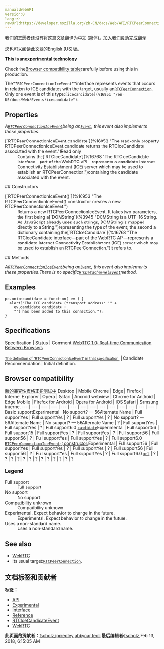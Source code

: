 ```yaml
---
manual:WebAPI
version:0
lang:zh
rawUrl:https://developer.mozilla.org/zh-CN/docs/Web/API/RTCPeerConnectionIceEvent
---
```




<bdi>我们的志愿者还没有将这篇文章翻译为<bdi>中文 (简体)</bdi>。[加入我们帮助完成翻译](%16948 "")<br></br>您也可以阅读此文章的[English (US)](%16949 "")版。</bdi>






**This is an[experimental technology](%3404 "")**<br></br>Check the[Browser compatibility table](%16950 "")carefully before using this in production.




The**`RTCPeerConnectionIceEvent`**interface represents events that occurs in relation to ICE candidates with the target, usually an[`RTCPeerConnection`](%16675 "The RTCPeerConnection interface represents a WebRTC connection between the local computer and a remote peer. It provides methods to connect to a remote peer, maintain and monitor the connection, and close the connection once it's no longer needed."). Only one event is of this type:`[icecandidate](%16951 "/en-US/docs/Web/Events/icecandidate")`.


## Properties<a name="Properties"></a>


<em>A[`RTCPeerConnectionIceEvent`](%16949 "The RTCPeerConnectionIceEvent interface represents events that occurs in relation to ICE candidates with the target, usually an RTCPeerConnection. Only one event is of this type: icecandidate.")being an[`Event`](%3943 "The Event interface represents any event which takes place in the DOM; some are user-generated (such as mouse or keyboard events), while others are generated by APIs (such as events that indicate an animation has finished running, a video has been paused, and so forth). There are many types of events, some of which use other interfaces based on the main Event interface. Event itself contains the properties and methods which are common to all events."), this event also implements these properties</em>.

<dl><dt>[`RTCPeerConnectionIceEvent.candidate`](%16952 "The read-only property RTCPeerConnectionIceEvent.candidate returns the RTCIceCandidate associated with the event.")Read only</dt><dd>Contains the[`RTCIceCandidate`](%16768 "The RTCIceCandidate interface—part of the WebRTC API—represents a candidate Internet Connectivity Establishment (ICE) server which may be used to establish an RTCPeerConnection.")containing the candidate associated with the event.</dd></dl>
## Constructors<a name="Constructors"></a>
<dl><dt>[`RTCPeerConnectionIceEvent()`](%16953 "The RTCPeerConnectionIceEvent() constructor creates a new RTCPeerConnectionIceEvent.")</dt><dd>Returns a new RTCPeerConnectionIceEvent. It takes two parameters, the first being a[`DOMString`](%3945 "DOMString is a UTF-16 String. As JavaScript already uses such strings, DOMString is mapped directly to a String.")representing the type of the event; the second a dictionary containing the[`RTCIceCandidate`](%16768 "The RTCIceCandidate interface—part of the WebRTC API—represents a candidate Internet Connectivity Establishment (ICE) server which may be used to establish an RTCPeerConnection.")it refers to.</dd></dl>
## Methods<a name="Methods"></a>


<em>A[`RTCPeerConnectionIceEvent`](%16949 "The RTCPeerConnectionIceEvent interface represents events that occurs in relation to ICE candidates with the target, usually an RTCPeerConnection. Only one event is of this type: icecandidate.")being an[`Event`](%3943 "The Event interface represents any event which takes place in the DOM; some are user-generated (such as mouse or keyboard events), while others are generated by APIs (such as events that indicate an animation has finished running, a video has been paused, and so forth). There are many types of events, some of which use other interfaces based on the main Event interface. Event itself contains the properties and methods which are common to all events."), this event also implements these properties</em>.<em>There is no specific<em>[`RTCDataChannelEvent`](%16753 "The RTCDataChannelEvent() constructor returns a new RTCDataChannelEvent object, which represents a datachannel event. These events sent to an RTCPeerConnection when its remote peer is asking to open an RTCDataChannel between the two peers.")</em>method.</em>


## Examples<a name="Examples"></a>

```
pc.onicecandidate = function( ev ) {
  alert("The ICE candidate (transport address: '" + 
    ev.candidate.candidate + 
    "') has been added to this connection.");
}
```

## Specifications<a name="Specifications"></a>
Specification | Status | Comment 
[WebRTC 1.0: Real-time Communication Between Browsers<br></br><small>The definition of &#39;RTCPeerConnectionIceEvent&#39; in that specification.</small>](%16954 "") | Candidate Recommendation | Initial definition. 


## Browser compatibility<a name="Browser_compatibility"></a>
[新的兼容性表格正在测试中<i></i>](%3360 "")
<abbr>Desktop<i></i></abbr> | <abbr>Mobile<i></i></abbr> 
<abbr>Chrome<i></i></abbr> | <abbr>Edge<i></i></abbr> | <abbr>Firefox<i></i></abbr> | <abbr>Internet Explorer<i></i></abbr> | <abbr>Opera<i></i></abbr> | <abbr>Safari<i></i></abbr> | <abbr>Android webview<i></i></abbr> | <abbr>Chrome for Android<i></i></abbr> | <abbr>Edge Mobile<i></i></abbr> | <abbr>Firefox for Android<i></i></abbr> | <abbr>Opera for Android<i></i></abbr> | <abbr>iOS Safari<i></i></abbr> | <abbr>Samsung Internet<i></i></abbr> 
 ---  |  ---  |  ---  |  ---  |  ---  |  ---  |  ---  |  ---  |  ---  |  ---  |  ---  |  ---  |  ---  |  ---  | 
Basic support<abbr>Experimental<i></i></abbr> | <abbr>No support</abbr>? — 56<abbr>Alternate Name<i></i></abbr> | <abbr>Full support</abbr>Yes | <abbr>Full support</abbr>Yes | <abbr>?</abbr> | <abbr>Full support</abbr>Yes | <abbr>?</abbr> | <abbr>No support</abbr>? — 56<abbr>Alternate Name<i></i></abbr> | <abbr>No support</abbr>? — 56<abbr>Alternate Name<i></i></abbr> | <abbr>?</abbr> | <abbr>Full support</abbr>Yes | <abbr>Full support</abbr>Yes | <abbr>?</abbr> | <abbr>Full support</abbr>6.0 
[`candidate`](%16955 "")<abbr>Experimental<i></i></abbr> | <abbr>Full support</abbr>56 | <abbr>Full support</abbr>15 | <abbr>Full support</abbr>Yes | <abbr>?</abbr> | <abbr>Full support</abbr>Yes | <abbr>?</abbr> | <abbr>Full support</abbr>56 | <abbr>Full support</abbr>56 | <abbr>?</abbr> | <abbr>Full support</abbr>Yes | <abbr>Full support</abbr>Yes | <abbr>?</abbr> | <abbr>Full support</abbr>6.0 
[`RTCPeerConnectionIceEvent()`constructor.](%16956 "")<abbr>Experimental<i></i></abbr> | <abbr>Full support</abbr>56 | <abbr>Full support</abbr>Yes | <abbr>Full support</abbr>Yes | <abbr>?</abbr> | <abbr>Full support</abbr>Yes | <abbr>?</abbr> | <abbr>Full support</abbr>56 | <abbr>Full support</abbr>56 | <abbr>?</abbr> | <abbr>Full support</abbr>Yes | <abbr>Full support</abbr>Yes | <abbr>?</abbr> | <abbr>Full support</abbr>6.0 
[`url`](%16957 "") | <abbr>?</abbr> | <abbr>?</abbr> | <abbr>?</abbr> | <abbr>?</abbr> | <abbr>?</abbr> | <abbr>?</abbr> | <abbr>?</abbr> | <abbr>?</abbr> | <abbr>?</abbr> | <abbr>?</abbr> | <abbr>?</abbr> | <abbr>?</abbr> | <abbr>?</abbr> 


### Legend<a name="Legend"></a>
<dl><dt><abbr>Full support</abbr></dt><dd>Full support</dd><dt><abbr>No support</abbr></dt><dd>No support</dd><dt><abbr>Compatibility unknown</abbr></dt><dd>Compatibility unknown</dd><dt><abbr>Experimental. Expect behavior to change in the future.<i></i></abbr></dt><dd>Experimental. Expect behavior to change in the future.</dd><dt><abbr>Uses a non-standard name.<i></i></abbr></dt><dd>Uses a non-standard name.</dd></dl>

## See also<a name="See_also"></a>

* [WebRTC](%14998 "/en-US/docs/CSS/Using_CSS_animations")
* Its usual target:[`RTCPeerConnection`](%16675 "The RTCPeerConnection interface represents a WebRTC connection between the local computer and a remote peer. It provides methods to connect to a remote peer, maintain and monitor the connection, and close the connection once it's no longer needed.").



## 文档标签和贡献者
**标签：**
* [API](%50 "")
* [Experimental](%3379 "")
* [Interface](%3380 "")
* [Reference](%3381 "")
* [RTCIceCandidateEvent](%16958 "")
* [WebRTC](%5058 "")

**此页面的贡献者：**[fscholz](%60 ""),[jpmedley](%3413 ""),[abbycar](%15784 ""),[teoli](%160 "")
**最后编辑者:**[fscholz](%60 ""),<time>Feb 13, 2018, 6:15:05 AM</time>


